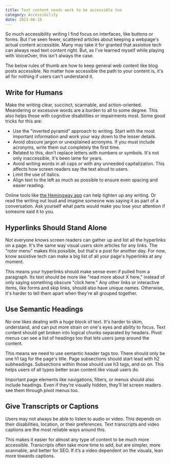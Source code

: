```yaml
---
title: Text content needs work to be accessible too
category: Accessibility
date: 2021-06-18
---
```


So much accessibility writing I find focus on interfaces, like buttons or forms. But I've seen fewer, scattered articles about keeping a webpage's actual content accessible. Many may take it for granted that assistive tech can always read text content right. But, as I've learned myself while playing with VoiceOver, this isn't always the case.

The below rules of thumb are how to keep general web content like blog posts accessible. No matter how accessible the path to your content is, it's all for nothing if users can't understand it.

## Write for Humans

Make the writing clear, succinct, scannable, and action-oriented. Meandering or excessive words are a burden to all to some degree. This also helps those with cognitive disabilities or impairments most. Some good tricks for this are:

* Use the "inverted pyramid" approach to writing. Start with the most important information and work your way down to the lesser details.
* Avoid obscure jargon or unexplained acronyms. If you must include acronyms, write them out completely the first time.
* Related to this, don’t replace letters with numbers or symbols. It's not only inaccessible, it's been lame for years.
* Avoid writing words in all caps or with any unneeded capitalization. This affects how screen readers say the text aloud to users.
* Limit the use of italics.
* Align text to the left as much as possible to ensure even spacing and easier reading.

Online tools like [the Hemingway app](https://hemingwayapp.com/) can help tighten up any writing. Or read the writing out loud and imagine someone was saying it as part of a conversation. Ask yourself what parts would make you lose your attention if someone said it to you.

## Hyperlinks Should Stand Alone

Not everyone knows screen readers can gather up and list all the hyperlinks on a page. It's the same way visual users skim articles for any links. The "rotor menu" makes this possible, but that's a post for another day. For now, know assistive tech can make a big list of all your page's hyperlinks at any moment.

This means your hyperlinks should make sense even if pulled from a paragraph. Its text should be more like "read more about X here," instead of only saying something obscure "click here." Any other links or interactive items, like forms and skip links, should also have unique names. Otherwise, it's harder to tell them apart when they're all grouped together.

## Use Semantic Headings

No one likes dealing with a huge block of text. It's harder to skim, understand, and can put more strain on one's eyes and ability to focus. Text content should get broken into logical chunks separated by headers. Pivot menus can see a list of headings too that lets users jump around the content.

This means we need to use semantic header tags too. There should only be one h1 tag for the page's title. Page subsections should start lead with h2 subheadings. Subsections within those should use h3 tags, and so on. This helps users of all types better scan content like visual users do.

Important page elements like navigations, filters, or menus should also include headings. Even if they’re visually hidden, they’ll let screen readers see them through pivot menus too.

## Give Transcripts or Captions

Users may not always be able to listen to audio or video. This depends on their disabilities, location, or their preferences. Text transcripts and video captions are the most reliable ways around this.

This makes it easier for almost any type of content to be much more accessible. Transcripts often take more time to add, but are simpler, more scannable, and better for SEO. If it’s a video dependent on the visuals, lean more towards captions.
